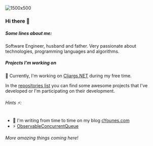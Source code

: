 <img alt="1500x500" src="https://user-images.githubusercontent.com/1327480/97555846-ed4fea80-19d8-11eb-940b-75d2b41d7ed4.png">

### Hi there 👋

##### Some lines about me:
Software Engineer, husband and father.
Very passionate about technologies, programming languages and algorithms.

##### Projects I'm working on

🔭 Currently, I'm working on [Cliargs.NET](https://github.com/YounesCheikh/Cliargs.NET) during my free time. 

In the [repositories list](https://github.com/YounesCheikh?tab=repositories) you can find some awesome projects that I've developed or I'm participating on their development. 

###### Hints ⚡:
- 💬 I'm writing from time to time on my blog [cYounes.com](https://cyounes.com)
- ⚡ [ObservableConcurrentQueue](https://github.com/YounesCheikh/ObservableConcurrentQueue) 


*More amazing things coming here!*
